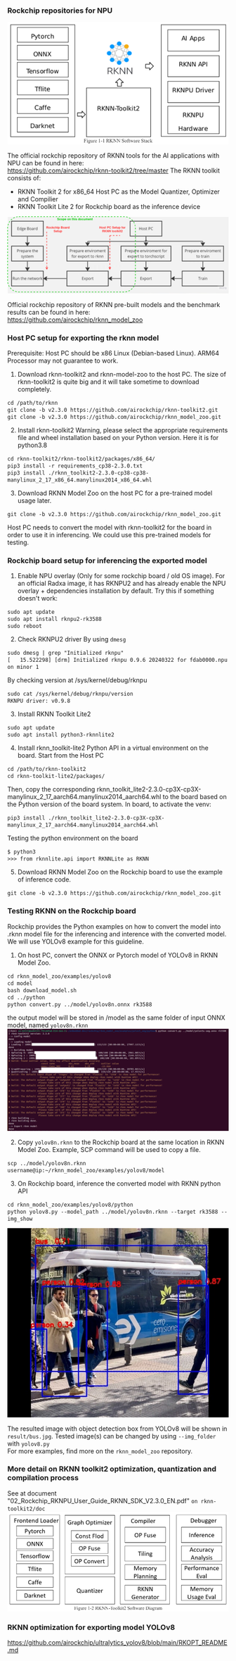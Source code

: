### Rockchip repositories for NPU
![Alt text](images/rknn-sw-stack.png) <br>

The official rockchip repository of RKNN tools for the AI applications with NPU can be found in here: <br>
https://github.com/airockchip/rknn-toolkit2/tree/master
The RKNN toolkit consists of:
- RKNN Toolkit 2 for x86_64 Host PC as the Model Quantizer, Optimizer and Compilier
- RKNN Toolkit Lite 2 for Rockchip board as the inference device

![Alt text](images/rknn-setup-guideline.png) <br>

Official rockchip repository of RKNN pre-built models and the benchmark results can be found in here: <br>
https://github.com/airockchip/rknn_model_zoo 



### Host PC setup for exporting the rknn model
Prerequisite: Host PC should be x86 Linux (Debian-based Linux). ARM64 Processor may not guarantee to work.

1. Download rknn-toolkit2 and rknn-model-zoo to the host PC. The size of rknn-toolkit2 is quite big and it will take sometime to download completely.
```
cd /path/to/rknn
git clone -b v2.3.0 https://github.com/airockchip/rknn-toolkit2.git
git clone -b v2.3.0 https://github.com/airockchip/rknn_model_zoo.git
```

2. Install rknn-toolkit2
Warning, please select the appropriate requirements file and wheel installation based on your Python version. 
Here it is for python3.8
```
cd rknn-toolkit2/rknn-toolkit2/packages/x86_64/
pip3 install -r requirements_cp38-2.3.0.txt
pip3 install ./rknn_toolkit2-2.3.0-cp38-cp38-manylinux_2_17_x86_64.manylinux2014_x86_64.whl
```

3. Download RKNN Model Zoo on the host PC for a pre-trained model usage later. 
```
git clone -b v2.3.0 https://github.com/airockchip/rknn_model_zoo.git
```
Host PC needs to convert the model with rknn-toolkit2 for the board in order to use it in inferencing. We could use this pre-trained models for testing.



### Rockchip board setup for inferencing the exported model
1. Enable NPU overlay (Only for some rockchip board / old OS image). For an official Radxa image, 
   it has RKNPU2 and has already enable the NPU overlay + dependencies installation by default. Try this if something doesn't work:
```
sudo apt update
sudo apt install rknpu2-rk3588
sudo reboot
```

2. Check RKNPU2 driver
By using `dmesg`
```
sudo dmesg | grep "Initialized rknpu"
[   15.522298] [drm] Initialized rknpu 0.9.6 20240322 for fdab0000.npu on minor 1
```
By checking version at /sys/kernel/debug/rknpu
```
sudo cat /sys/kernel/debug/rknpu/version
RKNPU driver: v0.9.8
```

3. Install RKNN Toolkit Lite2
```
sudo apt update
sudo apt install python3-rknnlite2
```

4. Install rknn_toolkit-lite2 Python API in a virtual environment on the board.
Start from the Host PC
```
cd /path/to/rknn-toolkit2
cd rknn-toolkit-lite2/packages/
```
Then, copy the corresponding rknn_toolkit_lite2-2.3.0-cp3X-cp3X-manylinux_2_17_aarch64.manylinux2014_aarch64.whl to the board based on the Python version of the board system.
In board, to activate the venv:
```
pip3 install ./rknn_toolkit_lite2-2.3.0-cp3X-cp3X-manylinux_2_17_aarch64.manylinux2014_aarch64.whl
```

Testing the python environment on the board
```
$ python3
>>> from rknnlite.api import RKNNLite as RKNN
```

5. Download RKNN Model Zoo on the Rockchip board to use the example of inference code. 
```
git clone -b v2.3.0 https://github.com/airockchip/rknn_model_zoo.git
```



### Testing RKNN on the Rockchip board
Rockchip provides the Python examples on how to convert the model into .rknn model file for the inferencing and interence with the converted model.
We will use YOLOv8 example for this guideline.

1. On host PC, convert the ONNX or Pytorch model of YOLOv8 in RKNN Model Zoo.
```
cd rknn_model_zoo/examples/yolov8
cd model
bash download_model.sh
cd ../python
python convert.py ../model/yolov8n.onnx rk3588
```
the output model will be stored in /model as the same folder of input ONNX model, named `yolov8n.rknn`
![Alt text](images/convert-model.png) <br>

2. Copy `yolov8n.rknn` to the Rockchip board at the same location in RKNN Model Zoo.
Example, SCP command will be used to copy a file.
```
scp ../model/yolov8n.rknn username@ip:~/rknn_model_zoo/examples/yolov8/model
```

3. On Rockchip board, inference the converted model with RKNN python API
```
cd rknn_model_zoo/examples/yolov8/python
python yolov8.py --model_path ../model/yolov8n.rknn --target rk3588 --img_show
``` 
![Alt text](images/rknn-yolov8.png) <br>

The resulted image with object detection box from YOLOv8 will be shown in `result/bus.jpg`. Tested image(s) can be changed by using `--img_folder` with `yolov8.py` \
For more examples, find more on the `rknn_model_zoo` repository.



### More detail on RKNN toolkit2 optimization, quantization and compilation process
See at document "02_Rockchip_RKNPU_User_Guide_RKNN_SDK_V2.3.0_EN.pdf" `on rknn-toolkit2/doc`
![Alt text](images/rknn-toolkit2.png) <br>


### RKNN optimization for exporting model YOLOv8
https://github.com/airockchip/ultralytics_yolov8/blob/main/RKOPT_README.md




